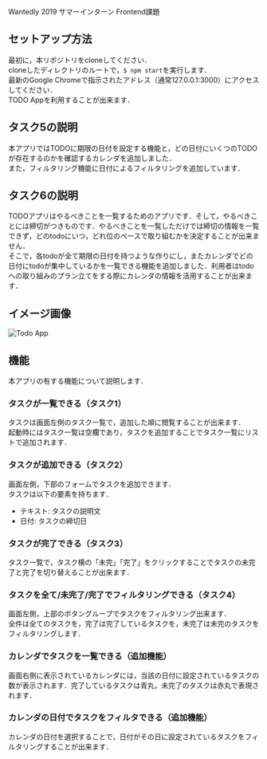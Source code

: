 Wantedly 2019 サマーインターン Frontend課題

## セットアップ方法
最初に，本リポジトリをcloneしてください．  
cloneしたディレクトリのルートで，`$ npm start`を実行します．  
最新のGoogle Chromeで指示されたアドレス（通常127.0.0.1:3000）にアクセスしてください．  
TODO Appを利用することが出来ます．  

## タスク5の説明
本アプリではTODOに期限の日付を設定する機能と，どの日付にいくつのTODOが存在するのかを確認するカレンダを追加しました．  
また，フィルタリング機能に日付によるフィルタリングを追加しています．  

## タスク6の説明
TODOアプリはやるべきことを一覧するためのアプリです．そして，やるべきことには締切がつきものです．やるべきことを一覧しただけでは締切の情報を一覧できず，どのtodoにいつ，どれ位のペースで取り組むかを決定することが出来ません．  
そこで，各todoが全て期限の日付を持つような作りにし，またカレンダでどの日付にtodoが集中しているかを一覧できる機能を追加しました．利用者はtodoへの取り組みのプラン立てをする際にカレンダの情報を活用することが出来ます．  

## イメージ画像
![Todo App](https://user-images.githubusercontent.com/38273766/60575707-ffa31f80-9db6-11e9-83e3-7e6df5d04041.png)

## 機能
本アプリの有する機能について説明します．  

### タスクが一覧できる（タスク1）
タスクは画面左側のタスク一覧で，追加した順に閲覧することが出来ます．  
起動時にはタスク一覧は空欄であり，タスクを追加することでタスク一覧にリストで追加されます．  

### タスクが追加できる（タスク2）
画面左側，下部のフォームでタスクを追加できます．  
タスクは以下の要素を持ちます．  

+ テキスト: タスクの説明文
+ 日付: タスクの締切日

### タスクが完了できる（タスク3）
タスク一覧で，タスク横の「未完」「完了」をクリックすることでタスクの未完了と完了を切り替えることが出来ます．  

### タスクを全て/未完了/完了でフィルタリングできる（タスク4）
画面左側，上部のボタングループでタスクをフィルタリング出来ます．  
全件は全てのタスクを，完了は完了しているタスクを，未完了は未完のタスクをフィルタリングします．  

### カレンダでタスクを一覧できる（追加機能）
画面右側に表示されているカレンダには，当該の日付に設定されているタスクの数が表示されます．完了しているタスクは青丸，未完了のタスクは赤丸で表現されます．  

### カレンダの日付でタスクをフィルタできる（追加機能）
カレンダの日付を選択することで，日付がその日に設定されているタスクをフィルタリングすることが出来ます．  
